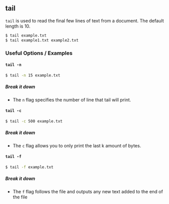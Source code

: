 ---
---

tail
-------
`tail` is used to read the final few lines of text from a document. The default length is 10. 
<!-- one line explanation would go here -->

<!-- minimal example -->
~~~ bash
$ tail example.txt
$ tail example1.txt example2.txt
~~~

<!--more-->

### Useful Options / Examples

#### `tail -n`

~~~ bash
$ tail -n 15 example.txt
~~~

##### Break it down
 * The `n` flag specifies the number of line that tail will print.

#### `tail -c`

~~~bash
$ tail -c 500 example.txt
~~~

##### Break it down
 * The `c` flag allows you to only print the last k amount of bytes.

#### `tail -f`

~~~ bash
$ tail -f example.txt
~~~

##### Break it down
 * The `f` flag follows the file and outputs any new text added to the end of the file
